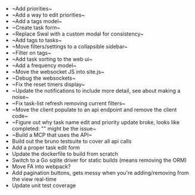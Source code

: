 - ~Add priorities~
- ~Add a way to edit priorities~
- ~Add a tags model~
- ~Create task form~
- ~Replace Swal with a custom modal for consistency~
- ~Add tags to tasks~
- ~Move filters/settings to a collapsible sidebar~
- ~Filter on tags~
- ~Add task sorting to the web ui~
- ~Add a frequency model~
- ~Move the websocket JS into site.js~
- ~Debug the websockets~
- ~Fix the reset timers display~
- ~Update the notifications to include more detail, see about making a noise~
- ~Fix task-list refresh removing current filters~
- ~Move the client populate to an api endpoint and remove the client code~
- ~Figure out why task name edit and priority update broke, looks like completed: "" might be the issue~
- ~Build a MCP that uses the API~
- Build out the bruno testsuite to cover all api calls
- Add a proper task edit form
- Update the dockerfile to build from scratch
- Switch to a Go sqlite driver for static builds (means removing the ORM)
- Move FA into webpack?
- Add pagination buttons, gets messy when you're adding/removing from the view real-time
- Update unit test coverage
